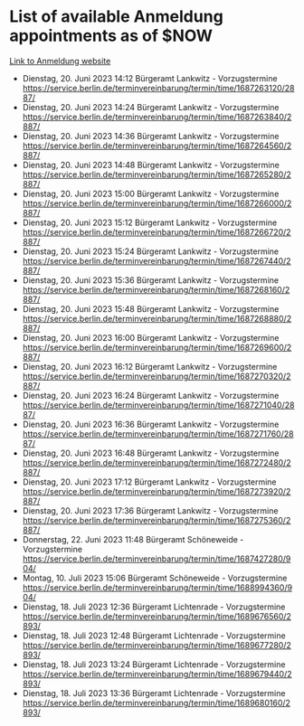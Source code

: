 # List of available Anmeldung appointments as of $NOW
[Link to Anmeldung website](https://service.berlin.de/terminvereinbarung/termin/tag.php?termin=1&anliegen[]=120686&dienstleisterlist=122210,122217,327316,122219,327312,122227,327314,122231,327346,122243,327348,122254,122252,329742,122260,329745,122262,329748,122271,327278,122273,327274,122277,327276,330436,122280,327294,122282,327290,122284,327292,122291,327270,122285,327266,122286,327264,122296,327268,150230,329760,122297,327286,122294,327284,122312,329763,122314,329775,122304,327330,122311,327334,122309,327332,317869,122281,327352,122279,329772,122283,122276,327324,122274,327326,122267,329766,122246,327318,122251,327320,122257,327322,122208,327298,122226,327300&herkunft=http%3A%2F%2Fservice.berlin.de%2Fdienstleistung%2F120686%2F)
- Dienstag, 20. Juni 2023 14:12 Bürgeramt Lankwitz - Vorzugstermine https://service.berlin.de/terminvereinbarung/termin/time/1687263120/2887/
- Dienstag, 20. Juni 2023 14:24 Bürgeramt Lankwitz - Vorzugstermine https://service.berlin.de/terminvereinbarung/termin/time/1687263840/2887/
- Dienstag, 20. Juni 2023 14:36 Bürgeramt Lankwitz - Vorzugstermine https://service.berlin.de/terminvereinbarung/termin/time/1687264560/2887/
- Dienstag, 20. Juni 2023 14:48 Bürgeramt Lankwitz - Vorzugstermine https://service.berlin.de/terminvereinbarung/termin/time/1687265280/2887/
- Dienstag, 20. Juni 2023 15:00 Bürgeramt Lankwitz - Vorzugstermine https://service.berlin.de/terminvereinbarung/termin/time/1687266000/2887/
- Dienstag, 20. Juni 2023 15:12 Bürgeramt Lankwitz - Vorzugstermine https://service.berlin.de/terminvereinbarung/termin/time/1687266720/2887/
- Dienstag, 20. Juni 2023 15:24 Bürgeramt Lankwitz - Vorzugstermine https://service.berlin.de/terminvereinbarung/termin/time/1687267440/2887/
- Dienstag, 20. Juni 2023 15:36 Bürgeramt Lankwitz - Vorzugstermine https://service.berlin.de/terminvereinbarung/termin/time/1687268160/2887/
- Dienstag, 20. Juni 2023 15:48 Bürgeramt Lankwitz - Vorzugstermine https://service.berlin.de/terminvereinbarung/termin/time/1687268880/2887/
- Dienstag, 20. Juni 2023 16:00 Bürgeramt Lankwitz - Vorzugstermine https://service.berlin.de/terminvereinbarung/termin/time/1687269600/2887/
- Dienstag, 20. Juni 2023 16:12 Bürgeramt Lankwitz - Vorzugstermine https://service.berlin.de/terminvereinbarung/termin/time/1687270320/2887/
- Dienstag, 20. Juni 2023 16:24 Bürgeramt Lankwitz - Vorzugstermine https://service.berlin.de/terminvereinbarung/termin/time/1687271040/2887/
- Dienstag, 20. Juni 2023 16:36 Bürgeramt Lankwitz - Vorzugstermine https://service.berlin.de/terminvereinbarung/termin/time/1687271760/2887/
- Dienstag, 20. Juni 2023 16:48 Bürgeramt Lankwitz - Vorzugstermine https://service.berlin.de/terminvereinbarung/termin/time/1687272480/2887/
- Dienstag, 20. Juni 2023 17:12 Bürgeramt Lankwitz - Vorzugstermine https://service.berlin.de/terminvereinbarung/termin/time/1687273920/2887/
- Dienstag, 20. Juni 2023 17:36 Bürgeramt Lankwitz - Vorzugstermine https://service.berlin.de/terminvereinbarung/termin/time/1687275360/2887/
- Donnerstag, 22. Juni 2023 11:48 Bürgeramt Schöneweide - Vorzugstermine https://service.berlin.de/terminvereinbarung/termin/time/1687427280/904/
- Montag, 10. Juli 2023 15:06 Bürgeramt Schöneweide - Vorzugstermine https://service.berlin.de/terminvereinbarung/termin/time/1688994360/904/
- Dienstag, 18. Juli 2023 12:36 Bürgeramt Lichtenrade - Vorzugstermine https://service.berlin.de/terminvereinbarung/termin/time/1689676560/2893/
- Dienstag, 18. Juli 2023 12:48 Bürgeramt Lichtenrade - Vorzugstermine https://service.berlin.de/terminvereinbarung/termin/time/1689677280/2893/
- Dienstag, 18. Juli 2023 13:24 Bürgeramt Lichtenrade - Vorzugstermine https://service.berlin.de/terminvereinbarung/termin/time/1689679440/2893/
- Dienstag, 18. Juli 2023 13:36 Bürgeramt Lichtenrade - Vorzugstermine https://service.berlin.de/terminvereinbarung/termin/time/1689680160/2893/
